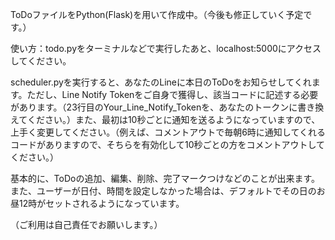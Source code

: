 ToDoファイルをPython(Flask)を用いて作成中。（今後も修正していく予定です。）

使い方：todo.pyをターミナルなどで実行したあと、localhost:5000にアクセスしてください。

scheduler.pyを実行すると、あなたのLineに本日のToDoをお知らせしてくれます。ただし、Line Notify Tokenをご自身で獲得し、該当コードに記述する必要があります。（23行目のYour_Line_Notify_Tokenを、あなたのトークンに書き換えてください。）また、最初は10秒ごとに通知を送るようになっていますので、上手く変更してください。（例えば、コメントアウトで毎朝6時に通知してくれるコードがありますので、そちらを有効化して10秒ごとの方をコメントアウトしてください。）

基本的に、ToDoの追加、編集、削除、完了マークつけなどのことが出来ます。また、ユーザーが日付、時間を設定しなかった場合は、デフォルトでその日のお昼12時がセットされるようになっています。

（ご利用は自己責任でお願いします。）
